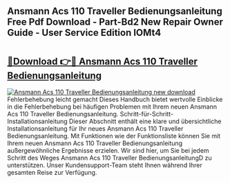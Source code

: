 ## Ansmann Acs 110 Traveller Bedienungsanleitung Free Pdf Download - Part-Bd2 New Repair Owner Guide - User Service Edition IOMt4

# <h2><a href="http://df3dc2.blite.top/?on=Ansmann+Acs+110+Traveller+Bedienungsanleitung">🔗Download 👉🔴 Ansmann Acs 110 Traveller Bedienungsanleitung</a></h2>

[![Ansmann Acs 110 Traveller Bedienungsanleitung new download](https://i.imgur.com/lujVjoI.png)](http://df3dc2.blite.top/?on=Ansmann+Acs+110+Traveller+Bedienungsanleitung)
Fehlerbehebung leicht gemacht Dieses Handbuch bietet wertvolle Einblicke in die Fehlerbehebung bei häufigen Problemen mit Ihrem neuen Ansmann Acs 110 Traveller Bedienungsanleitung. Schritt-für-Schritt-Installationsanleitung Dieser Abschnitt enthält eine klare und übersichtliche Installationsanleitung für Ihr neues Ansmann Acs 110 Traveller Bedienungsanleitung. Mit Funktionen wie der Funktionsliste können Sie mit Ihrem neuen Ansmann Acs 110 Traveller Bedienungsanleitung außergewöhnliche Ergebnisse erzielen. Wir sind hier, um Sie bei jedem Schritt des Weges Ansmann Acs 110 Traveller BedienungsanleitungD zu unterstützen. Unser Kundensupport-Team steht Ihnen während Ihrer gesamten Reise zur Verfügung.
